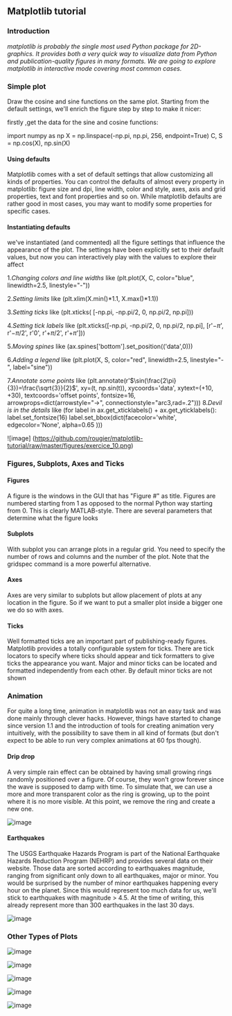 ## Matplotlib tutorial

### Introduction

_*matplotlib is probably the single most used Python package for 2D-graphics. It provides both a very quick way to visualize data from Python and publication-quality 
figures in many formats. We are going to explore matplotlib in interactive mode covering most common cases.*_

### Simple plot

Draw the cosine and sine functions on the same plot. Starting from the default settings, we'll enrich the figure step by step to make it nicer:

firstly ,get the data for the sine and cosine functions:

import numpy as np
X = np.linspace(-np.pi, np.pi, 256, endpoint=True)
C, S = np.cos(X), np.sin(X)

#### Using defaults

Matplotlib comes with a set of default settings that allow customizing all kinds of properties. You can control the defaults of almost every property in matplotlib:
figure size and dpi, line width, color and style, axes, axis and grid properties, text and font properties and so on. While matplotlib defaults are rather good in
most cases, you may want to modify some properties for specific cases.

#### Instantiating defaults

we've instantiated (and commented) all the figure settings that influence the appearance of the plot. The settings have been explicitly set to their default values,
but now you can interactively play with the values to explore their affect
 

1.*Changing colors and line widths*  like (plt.plot(X, C, color="blue", linewidth=2.5, linestyle="-"))

2.*Setting limits*  like (plt.xlim(X.min()*1.1, X.max()*1.1))

3.*Setting ticks*  like (plt.xticks( [-np.pi, -np.pi/2, 0, np.pi/2, np.pi]))

4.*Setting tick labels*  like (plt.xticks([-np.pi, -np.pi/2, 0, np.pi/2, np.pi],
       [r'$-\pi$', r'$-\pi/2$', r'$0$', r'$+\pi/2$', r'$+\pi$']))
       
5.*Moving spines*  like (ax.spines['bottom'].set_position(('data',0)))

6.*Adding a legend*  like (plt.plot(X, S, color="red",  linewidth=2.5, linestyle="-", label="sine"))

7.*Annotate some points* like (plt.annotate(r'$\sin(\frac{2\pi}{3})=\frac{\sqrt{3}}{2}$',
             xy=(t, np.sin(t)), xycoords='data',
             xytext=(+10, +30), textcoords='offset points', fontsize=16,
             arrowprops=dict(arrowstyle="->", connectionstyle="arc3,rad=.2")))
8.*Devil is in the details*  like (for label in ax.get_xticklabels() + ax.get_yticklabels():
    label.set_fontsize(16)
    label.set_bbox(dict(facecolor='white', edgecolor='None', alpha=0.65 )))
    

![image] (https://github.com/rougier/matplotlib-tutorial/raw/master/figures/exercice_10.png)




 
### Figures, Subplots, Axes and Ticks

#### Figures 

A figure is the windows in the GUI that has "Figure #" as title. Figures are numbered starting from 1 as opposed to the normal Python way starting from 0.
This is clearly MATLAB-style. There are several parameters that determine what the figure looks

#### Subplots

With subplot you can arrange plots in a regular grid. You need to specify the number of rows and columns and the number of the plot. Note that the gridspec
command is a more powerful alternative.

#### Axes 

Axes are very similar to subplots but allow placement of plots at any location in the figure. So if we want to put a smaller plot inside a bigger one
we do so with axes.

#### Ticks

Well formatted ticks are an important part of publishing-ready figures. Matplotlib provides a totally configurable system for ticks. There are tick locators
to specify where ticks should appear and tick formatters to give ticks the appearance you want. Major and minor ticks can be located and formatted independently
from each other. By default minor ticks are not shown


### Animation

For quite a long time, animation in matplotlib was not an easy task and was done mainly through clever hacks. However, things have started to change since
version 1.1 and the introduction of tools for creating animation very intuitively, with the possibility to save them in all kind of formats (but don't expect to be
able to run very complex animations at 60 fps though).

#### Drip drop

A very simple rain effect can be obtained by having small growing rings randomly positioned over a figure. Of course, they won't grow forever since the wave is 
supposed to damp with time. To simulate that, we can use a more and more transparent color as the ring is growing, up to the point where it is no more visible. 
At this point, we remove the ring and create a new one.


![image](https://github.com/rougier/matplotlib-tutorial/raw/master/figures/rain-static.png)

#### Earthquakes

The USGS Earthquake Hazards Program is part of the National Earthquake Hazards Reduction Program (NEHRP) and provides several data on their website. Those data are
sorted according to earthquakes magnitude, ranging from significant only down to all earthquakes, major or minor. You would be surprised by the number of minor 
earthquakes happening every hour on the planet. Since this would represent too much data for us, we'll stick to earthquakes with magnitude > 4.5. At the time of 
writing, this already represent more than 300 earthquakes in the last 30 days.

![image](https://github.com/rougier/matplotlib-tutorial/raw/master/figures/earthquakes.png)



### Other Types of Plots

![image](https://github.com/rougier/matplotlib-tutorial/raw/master/figures/scatter.png)

![image](https://github.com/rougier/matplotlib-tutorial/raw/master/figures/bar.png)

![image](https://github.com/rougier/matplotlib-tutorial/raw/master/figures/quiver.png)

![image](https://github.com/rougier/matplotlib-tutorial/raw/master/figures/plot3d.png)

![image](https://github.com/rougier/matplotlib-tutorial/raw/master/figures/text.png)

